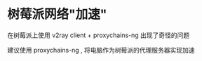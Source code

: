 # 树莓派网络"加速"

在树莓派上使用 v2ray client + proxychains-ng 出现了奇怪的问题

建议使用 proxychains-ng , 将电脑作为树莓派的代理服务器实现加速